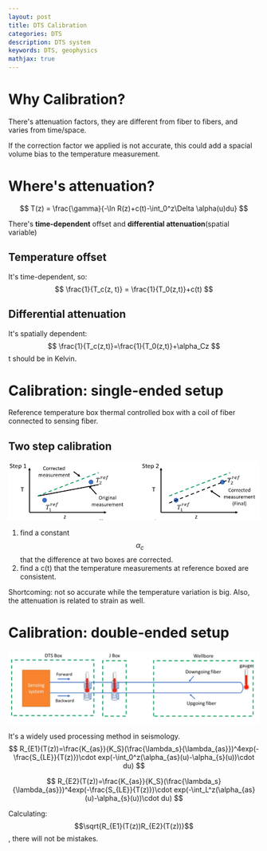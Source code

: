 ```yaml
---
layout: post
title: DTS Calibration
categories: DTS
description: DTS system
keywords: DTS, geophysics
mathjax: true
---
```


# Why Calibration?

There's attenuation factors, they are different from fiber to fibers, and varies from time/space. 

If the correction factor we applied is not accurate, this could add a spacial volume bias to the temperature measurement.  

# Where's attenuation?

$$
T(z) = \frac{\gamma}{-\ln R(z)+c(t)-\int_0^z\Delta \alpha(u)du}
$$

There's **time-dependent** offset and **differential attenuation**(spatial variable)

## Temperature offset

It's time-dependent, so: 
$$
\frac{1}{T_c(z, t)} = \frac{1}{T_0(z,t)}+c(t)
$$

## Differential attenuation

It's spatially dependent: 
$$
\frac{1}{T_c(z,t)}=\frac{1}{T_0(z,t)}+\alpha_Cz
$$
t should be in Kelvin.

# Calibration: single-ended setup

Reference temperature box thermal controlled box with a coil of fiber connected to sensing fiber.

## Two step calibration

![](/images/blog/DTS/2step.png)

1. find a constant $$\alpha_c$$ that the difference at two boxes are corrected. 
2. find a c(t) that the temperature measurements at reference boxed are consistent. 

Shortcoming: not so accurate while the temperature variation is big. Also, the attenuation is related to strain as well.

# Calibration: double-ended setup

![](/images/blog/DTS/double.png)

It's a widely used processing method in seismology. 
$$
R_{E1}(T(z))=\frac{K_{as}}{K_S}(\frac{\lambda_s}{\lambda_{as}})^4exp(-\frac{S_{LE}}{T(z)})\cdot exp(-\int_0^z(\alpha_{as}(u)-\alpha_{s}(u))\cdot du)
$$

$$
R_{E2}(T(z))=\frac{K_{as}}{K_S}(\frac{\lambda_s}{\lambda_{as}})^4exp(-\frac{S_{LE}}{T(z)})\cdot exp(-\int_L^z(\alpha_{as}(u)-\alpha_{s}(u))\cdot du)
$$

Calculating: $$\sqrt{R_{E1}(T(z))R_{E2}(T(z))}$$ , there will not be mistakes. 